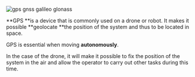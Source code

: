 ![](https://drotek.com/wp-content/uploads/2017/01/gps-logo.jpg "gps gnss galileo glonass")

**GPS **is a device that is commonly used on a drone or robot. It makes it possible **geolocate **the position of the system and thus to be located in space.

GPS is essential when moving **autonomously**.

In the case of the drone, it will make it possible to fix the position of the system in the air and allow the operator to carry out other tasks during this time.


